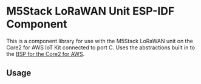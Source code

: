 # M5Stack LoRaWAN Unit ESP-IDF Component

This is a component library for use with the M5Stack LoRaWAN unit on the Core2 for AWS IoT Kit connected to port C. Uses the abstractions built in to the [BSP for the Core2 for AWS](https://github.com/m5stack/Core2-for-AWS-IoT-Kit/tree/BSP-dev).

## Usage

